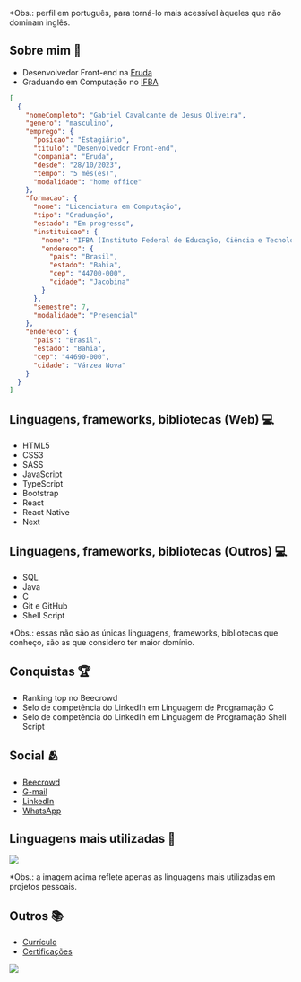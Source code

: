 <p>*Obs.: perfil em português, para torná-lo mais acessível àqueles que não dominam inglês.</p>

<div>
  <h2>Sobre mim &#x1f466;</h2>
  <ul>
    <li>Desenvolvedor Front-end na <a href="https://www.eruda.com.br">Eruda</a></li>
    <li>Graduando em Computação no <a href="https://portal.ifba.edu.br/jacobina">IFBA</a></li>
  </ul>

  ```json
  [
    {
      "nomeCompleto": "Gabriel Cavalcante de Jesus Oliveira",
      "genero": "masculino",
      "emprego": {
        "posicao": "Estagiário",
        "titulo": "Desenvolvedor Front-end",
        "compania": "Eruda",
        "desde": "28/10/2023",
        "tempo": "5 mês(es)",
        "modalidade": "home office"
      },
      "formacao": {
        "nome": "Licenciatura em Computação",
        "tipo": "Graduação",
        "estado": "Em progresso",
        "instituicao": {
          "nome": "IFBA (Instituto Federal de Educação, Ciência e Tecnologia da Bahia)",
          "endereco": {
            "pais": "Brasil",
            "estado": "Bahia",
            "cep": "44700-000",
            "cidade": "Jacobina"
          }
        },
        "semestre": 7,
        "modalidade": "Presencial"
      },
      "endereco": {
        "pais": "Brasil",
        "estado": "Bahia",
        "cep": "44690-000",
        "cidade": "Várzea Nova"
      }
    }
  ]
  ```
 
  <h2>Linguagens, frameworks, bibliotecas (Web) &#x1f4bb;</h2>

  <ul>
    <li>HTML5</li>
    <li>CSS3</li>
    <li>SASS</li>
    <li>JavaScript</li>
    <li>TypeScript</li>
    <li>Bootstrap</li>
    <li>React</li>
    <li>React Native</li>
    <li>Next</li>
  </ul>

  <h2>Linguagens, frameworks, bibliotecas (Outros) &#x1f4bb;</h2>
  <ul>
    <li>SQL</li>
    <li>Java</li>
    <li>C</li>
    <li>Git e GitHub</li>
    <li>Shell Script</li>
  </ul>
  
  <p>*Obs.: essas não são as únicas linguagens, frameworks, bibliotecas que conheço, são as que considero ter maior domínio.</p>
</div>

<div>
  <h2>Conquistas &#x1f3c6;</h2>
  <ul>
    <li>Ranking top no Beecrowd</li>
    <li>Selo de competência do LinkedIn em Linguagem de Programação C</li>
    <li>Selo de competência do LinkedIn em Linguagem de Programação Shell Script</li>
  </ul>
</div>

<div>
  <h2>Social &#x1fac2</h2>
  <ul>
    <li><a href="https://zolppy.github.io/my-links/">Beecrowd</a></li>
    <li><a href="https://zolppy.github.io/my-links/">G-mail</a></li>
    <li><a href="https://zolppy.github.io/my-links/">LinkedIn</a></li>
    <li><a href="https://zolppy.github.io/my-links/">WhatsApp</a></li>
  </ul>
</div>

<div>
  <h2>Linguagens mais utilizadas &#x1f680</h2>
  <img loading="lazy" src="https://github-readme-stats.vercel.app/api/top-langs/?username=zolppy&layout=pie&langs_count=99&theme=dark" />
  <p>*Obs.: a imagem acima reflete apenas as linguagens mais utilizadas em projetos pessoais.</p>
</div>

<div>
  <h2>Outros &#x1f4da</h2>
  <ul>
    <li><a href="https://zolppy.github.io/my-links/">Currículo</a></li>
    <li><a href="https://zolppy.github.io/my-links/">Certificações</a></li>
  </ul>
</div>

<span>[![](https://visitcount.itsvg.in/api?id=zolppy&icon=5&color=12)](https://visitcount.itsvg.in)</span>
